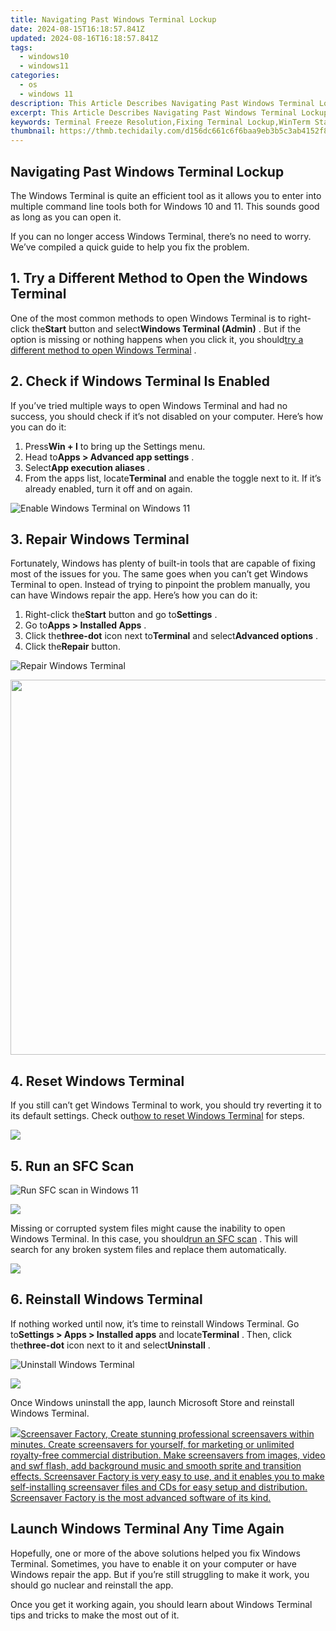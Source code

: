 ```yaml
---
title: Navigating Past Windows Terminal Lockup
date: 2024-08-15T16:18:57.841Z
updated: 2024-08-16T16:18:57.841Z
tags:
  - windows10
  - windows11
categories:
  - os
  - windows 11
description: This Article Describes Navigating Past Windows Terminal Lockup
excerpt: This Article Describes Navigating Past Windows Terminal Lockup
keywords: Terminal Freeze Resolution,Fixing Terminal Lockup,WinTerm Stability Guide,Unlocking Terminal Errors,Overcoming WinTerm Crashes,Windows Terminal Troubleshooting,Avoiding WinTerm Halt
thumbnail: https://thmb.techidaily.com/d156dc661c6f6baa9eb3b5c3ab4152f8f8f4fcdc0dbe084557e36eab0ab2db64.jpeg
---
```


## Navigating Past Windows Terminal Lockup

 The Windows Terminal is quite an efficient tool as it allows you to enter into multiple command line tools both for Windows 10 and 11\. This sounds good as long as you can open it.

 If you can no longer access Windows Terminal, there’s no need to worry. We’ve compiled a quick guide to help you fix the problem.

## 1\. Try a Different Method to Open the Windows Terminal

 One of the most common methods to open Windows Terminal is to right-click the**Start** button and select**Windows Terminal (Admin)** . But if the option is missing or nothing happens when you click it, you should[try a different method to open Windows Terminal](https://www.makeuseof.com/windows-11-open-windows-terminal/) .

## 2\. Check if Windows Terminal Is Enabled

 If you’ve tried multiple ways to open Windows Terminal and had no success, you should check if it’s not disabled on your computer. Here’s how you can do it:

1. Press**Win + I** to bring up the Settings menu.
2. Head to**Apps > Advanced app settings** .
3. Select**App execution aliases** .
4. From the apps list, locate**Terminal** and enable the toggle next to it. If it’s already enabled, turn it off and on again.

![Enable Windows Terminal on Windows 11](https://static1.makeuseofimages.com/wordpress/wp-content/uploads/2023/03/enable_terminal-1.jpg)

## 3\. Repair Windows Terminal

 Fortunately, Windows has plenty of built-in tools that are capable of fixing most of the issues for you. The same goes when you can’t get Windows Terminal to open. Instead of trying to pinpoint the problem manually, you can have Windows repair the app. Here’s how you can do it:

1. Right-click the**Start** button and go to**Settings** .
2. Go to**Apps > Installed Apps** .
3. Click the**three-dot** icon next to**Terminal** and select**Advanced options** .
4. Click the**Repair** button.

![Repair Windows Terminal](https://static1.makeuseofimages.com/wordpress/wp-content/uploads/2023/03/repair-terminal-1.jpg)
<!-- affiliate ads begin -->
<a href="https://appsumo.8odi.net/c/5597632/2075461/7443" target="_top" id="2075461"><img src="//a.impactradius-go.com/display-ad/7443-2075461" border="0" alt="" width="1200" height="600"/></a><img height="0" width="0" src="https://appsumo.8odi.net/i/5597632/2075461/7443" style="position:absolute;visibility:hidden;" border="0" />
<!-- affiliate ads end -->

## 4\. Reset Windows Terminal

 If you still can’t get Windows Terminal to work, you should try reverting it to its default settings. Check out[how to reset Windows Terminal](https://www.makeuseof.com/windows-11-reset-terminal-settings/#:~:text=To%20reset%20Windows%20Terminal%20Settings%20back%20to%20their%20defaults%2C%20follow,cmd%22%20in%20the%20Run%20dialog.&text=Now%20press%20the%20Enter%20key%20to%20delete%20the%20settings.) for steps.

<!-- affiliate ads begin -->
<a href="https://store.bitdefender.com/affiliate.php?ACCOUNT=BITLATIN&AFFILIATE=108875&PATH=http%3A%2F%2Fwww.bitdefender.com%2Fbusiness%3FAFFILIATE%3D108875%26RESOURCE%3D30%2525%2BOff%2Ball%2BGravityZone%2BProducts"><img src="https://www.bitdefender.com/content/dam/bitdefender/business/campaign/1200X628.png" border="0"></a>
<!-- affiliate ads end -->
## 5\. Run an SFC Scan

![Run SFC scan in Windows 11](https://static1.makeuseofimages.com/wordpress/wp-content/uploads/2023/03/sfc-scan-1-1.jpg)
<!-- affiliate ads begin -->
<a href="https://shop.copernic.com/order/checkout.php?PRODS=41033091&QTY=1&AFFILIATE=108875&CART=1"><img src="https://secure.2checkout.com/images/merchant/8d30aa96e72440759f74bd2306c1fa3d/Copernic-2023-Affiliate-728x90-Advanced.png" border="0"></a>
<!-- affiliate ads end -->

 Missing or corrupted system files might cause the inability to open Windows Terminal. In this case, you should[run an SFC scan](https://www.makeuseof.com/system-file-checker-sfc-windows/) . This will search for any broken system files and replace them automatically.

<!-- affiliate ads begin -->
<a href="https://estore.winxdvd.com/order/checkout.php?PRODS=4081991&QTY=1&AFFILIATE=108875&CART=1"><img src="https://www.winxdvd.com/affiliate/new-banner/wt-500x500.jpg" border="0"></a>
<!-- affiliate ads end -->
## 6\. Reinstall Windows Terminal

 If nothing worked until now, it’s time to reinstall Windows Terminal. Go to**Settings > Apps > Installed apps** and locate**Terminal** . Then, click the**three-dot** icon next to it and select**Uninstall** .

![Uninstall Windows Terminal](https://static1.makeuseofimages.com/wordpress/wp-content/uploads/2023/03/uninstall-terminal-1.jpg)
<!-- affiliate ads begin -->
<a href="https://secure.2checkout.com/order/checkout.php?PRODS=4729320&QTY=1&AFFILIATE=108875&CART=1"><img src="https://secure.avangate.com/images/merchant/f7f07e7dab09533bc71247a5b29a7373/products/2_iDeviceMessageBox.png" border="0"></a>
<!-- affiliate ads end -->

 Once Windows uninstall the app, launch Microsoft Store and reinstall Windows Terminal.

<!-- affiliate ads begin -->
<a href="https://secure.2checkout.com/order/checkout.php?PRODS=194977&QTY=1&AFFILIATE=108875&CART=1"><img src="https://www.blumentals.net/scrfactory/images/screensaver-software.png" border="0">Screensaver Factory, Create stunning professional screensavers within minutes. Create screensavers for yourself, for marketing or unlimited royalty-free commercial distribution. Make screensavers from images, video and swf flash, add background music and smooth sprite and transition effects. Screensaver Factory is very easy to use, and it enables you to make self-installing screensaver files and CDs for easy setup and distribution. Screensaver Factory is the most advanced software of its kind.</a>
<!-- affiliate ads end -->
## Launch Windows Terminal Any Time Again

 Hopefully, one or more of the above solutions helped you fix Windows Terminal. Sometimes, you have to enable it on your computer or have Windows repair the app. But if you’re still struggling to make it work, you should go nuclear and reinstall the app.

 Once you get it working again, you should learn about Windows Terminal tips and tricks to make the most out of it.


<ins class="adsbygoogle"
     style="display:block"
     data-ad-format="autorelaxed"
     data-ad-client="ca-pub-7571918770474297"
     data-ad-slot="1223367746"></ins>



<ins class="adsbygoogle"
     style="display:block"
     data-ad-client="ca-pub-7571918770474297"
     data-ad-slot="8358498916"
     data-ad-format="auto"
     data-full-width-responsive="true"></ins>


